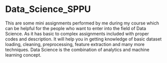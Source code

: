# Data_Science_SPPU
This are some mini assignments performed by me during my course which can be helpful for the people who want to enter into the field of Data Science. As it has basic to complex assignments included with proper codes and description. 
It will help you in getting knowledge of basic dataset loading, cleaning, preprocessing, feature extraction and many more techniques.
Data Science is the combination of analytics and machine learning concept.
